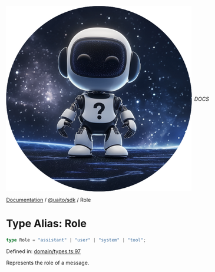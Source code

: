 <div style="display:flex; align-items:center;">
  <img alt="My logo" src="../UAITO.png" style="margin-right: .5em;" />
  <em>DOCS</em>
</div>

[Documentation](README.md) / [@uaito/sdk](@uaito.sdk.md) / Role

# Type Alias: Role

```ts
type Role = "assistant" | "user" | "system" | "tool";
```

Defined in: [domain/types.ts:97](https://github.com/elribonazo/uaito/blob/fab0c6d8b23bcab892e93249daa38602f313cf4c/packages/sdk/src/domain/types.ts#L97)

Represents the role of a message.
